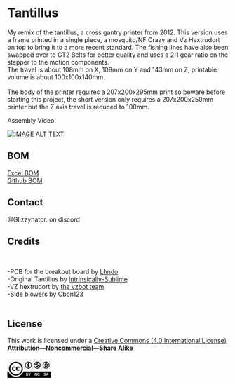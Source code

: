 # Tantillus
My remix of the tantillus, a cross gantry printer from 2012. 
This version uses a frame printed in a single piece, a mosquito/NF Crazy and Vz Hextrudort on top to bring it to a more recent standard. 
The fishing lines have also been swapped over to GT2 Belts for better quality and uses a 2:1 gear ratio on the stepper to the motion components. <br>
The travel is about 108mm on X, 109mm on Y and 143mm on Z, printable volume is about 100x100x140mm.<br>
<br>
The body of the printer requires a 207x200x295mm print so beware before starting this project, the short version only requires a 207x200x250mm printer but the Z axis travel is reduced to 100mm.


Assembly Video:

[![IMAGE ALT TEXT](http://img.youtube.com/vi/rofUXSk4k1Y/0.jpg)](https://www.youtube.com/watch?v=rofUXSk4k1Y "Tantillus Assembly")


## BOM

[Excel BOM](https://github.com/Toaster0042/Tantillus/blob/main/BOM.xlsx)<br>
[Github BOM](BOM.md)<br>

## Contact  

@Glizzynator. on discord
<br>


## Credits


<br>

-PCB for the breakout board by [Lhndo](https://github.com/lhndo/LH-Stinger/tree/main/PCB/LHS%20Breakbeat)<br>
-Original Tantillus by [Intrinsically-Sublime](https://reprap.org/wiki/Tantillus)<br>
-VZ hextrudort by [the vzbot team](https://github.com/VzBoT3D/Vz-HextrudORT)<br>
-Side blowers by Cbon123<br>
<br>


## License


This work is licensed under a [Creative Commons (4.0 International License)  ](https://creativecommons.org/licenses/by-nc-sa/4.0/)  
[**Attribution—Noncommercial—Share Alike**](LICENSE.md)  
<br>
<img src="Images/CC.jpg" width="100">  
<br>

